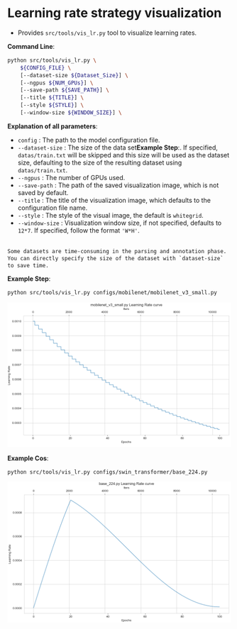 Learning rate strategy visualization
===========================

- Provides `src/tools/vis_lr.py` tool to visualize learning rates.

**Command Line**:

```bash
python src/tools/vis_lr.py \
    ${CONFIG_FILE} \
    [--dataset-size ${Dataset_Size}] \
    [--ngpus ${NUM_GPUs}] \
    [--save-path ${SAVE_PATH}] \
    [--title ${TITLE}] \
    [--style ${STYLE}] \
    [--window-size ${WINDOW_SIZE}] \
```

**Explanation of all parameters**:

- `config`         : The path to the model configuration file.
- `--dataset-size` : The size of the data set**Example Step**:. If specified, `datas/train.txt` will be skipped and this size will be used as the dataset size, defaulting to the size of the resulting dataset using `datas/train.txt`.
- `--ngpus`        : The number of GPUs used.
- `--save-path`    : The path of the saved visualization image, which is not saved by default.
- `--title`        : The title of the visualization image, which defaults to the configuration file name.
- `--style`        : The style of the visual image, the default is `whitegrid`.
- `--window-size`  : Visualization window size, if not specified, defaults to `12*7`. If specified, follow the format `'W*H'`.

```{note}

Some datasets are time-consuming in the parsing and annotation phase. You can directly specify the size of the dataset with `dataset-size` to save time.
```

**Example Step**:

```bash
python src/tools/vis_lr.py configs/mobilenet/mobilenet_v3_small.py
```

![lr01](artifacts/lr_mobilenet.png)

**Example Cos**:

```bash
python src/tools/vis_lr.py configs/swin_transformer/base_224.py
```

![lr02](artifacts/lr_swin.png)
